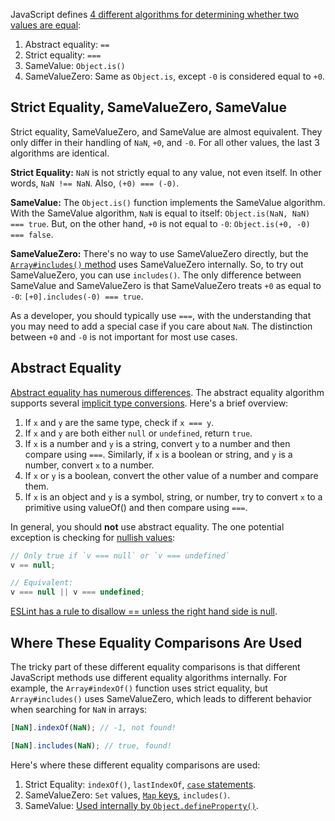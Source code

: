 JavaScript defines [4 different algorithms for determining whether two values are equal](/tutorials/fundamentals/equals):

1. Abstract equality: `==`
2. Strict equality: `===`
4. SameValue: `Object.is()`
4. SameValueZero: Same as `Object.is`, except `-0` is considered equal to `+0`.

Strict Equality, SameValueZero, SameValue
-----------------------------------------

Strict equality, SameValueZero, and SameValue are almost equivalent. They only differ in their handling of `NaN`,
`+0`, and `-0`. For all other values, the last 3 algorithms are identical.

**Strict Equality:** `NaN` is not strictly equal to any value, not even itself. In other words, `NaN !== NaN`. Also, `(+0) === (-0)`.

**SameValue:** The `Object.is()` function implements the SameValue algorithm. With the SameValue algorithm, `NaN` is equal to itself: `Object.is(NaN, NaN) === true`. But, on the other hand, `+0` is not equal to `-0`: `Object.is(+0, -0) === false`.

**SameValueZero:** There's no way to use SameValueZero directly, but the [`Array#includes()` method](/tutorials/fundamentals/array-includes) uses SameValueZero internally. So, to try out SameValueZero, you can use `includes()`. The only difference between SameValue and SameValueZero is that SameValueZero treats `+0` as equal to `-0`: `[+0].includes(-0) === true`.

As a developer, you should typically use `===`, with the understanding that you may need to add a special case if
you care about `NaN`. The distinction between `+0` and `-0` is not important for most use cases.

Abstract Equality
-----------------

[Abstract equality has numerous differences](/tutorials/fundamentals/equals). The abstract equality algorithm
supports several [implicit type conversions](https://www.ecma-international.org/ecma-262/10.0/index.html#sec-abstract-equality-comparison). Here's a brief overview:

1. If `x` and `y` are the same type, check if `x === y`.
2. If `x` and `y` are both either `null` or `undefined`, return `true`.
3. If `x` is a number and `y` is a string, convert `y` to a number and then compare using `===`. Similarly, if `x` is a boolean or string, and `y` is a number, convert `x` to a number.
4. If `x` or `y` is a boolean, convert the other value of a number and compare them.
5. If `x` is an object and `y` is a symbol, string, or number, try to convert `x` to a primitive using valueOf() and then compare using `===`.

In general, you should **not** use abstract equality. The one potential exception is checking for [nullish values](/tutorials/fundamentals/falsy#nullish-values):

```javascript
// Only true if `v === null` or `v === undefined`
v == null;

// Equivalent:
v === null || v === undefined;
```

[ESLint has a rule to disallow == unless the right hand side is null](https://eslint.org/docs/rules/eqeqeq#allow-null).

Where These Equality Comparisons Are Used
-----------------------------------------

The tricky part of these different equality comparisons is that different JavaScript methods use different
equality algorithms internally. For example, the `Array#indexOf()` function uses strict equality, but `Array#includes()` uses SameValueZero, which leads to different behavior when searching for `NaN` in arrays:

```javascript
[NaN].indexOf(NaN); // -1, not found!

[NaN].includes(NaN); // true, found!
```

Here's where these different equality comparisons are used:

1. Strict Equality: `indexOf()`, `lastIndexOf`, [`case` statements](/tutorials/fundamentals/switch-case).
2. SameValueZero: `Set` values, [`Map` keys](/tutorials/fundamentals/map), `includes()`.
3. SameValue: [Used internally by `Object.defineProperty()`](http://ecma-international.org/ecma-262/5.1/#sec-11.9.3).
